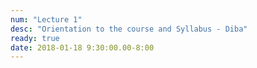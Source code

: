 ```yaml
---
num: "Lecture 1"
desc: "Orientation to the course and Syllabus - Diba"
ready: true
date: 2018-01-18 9:30:00.00-8:00
---
```



